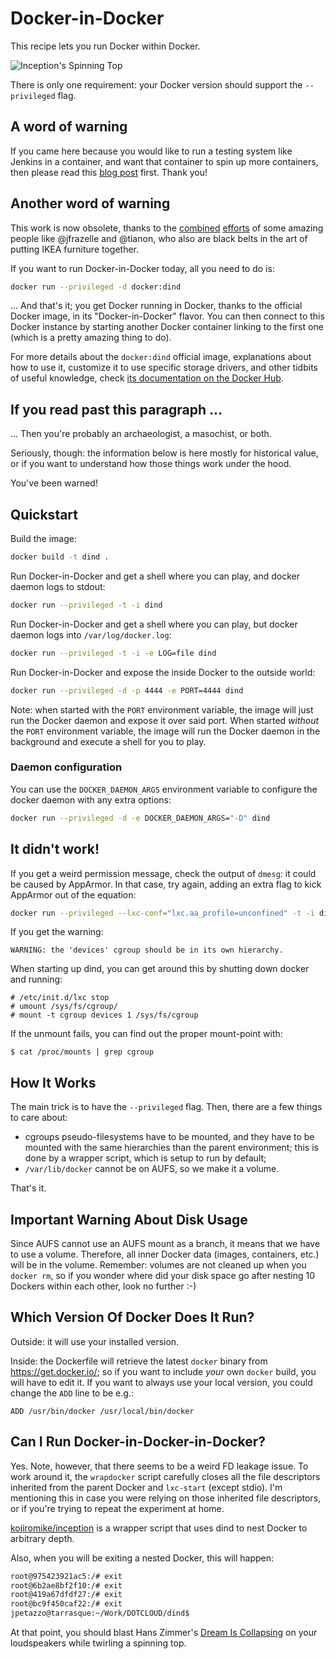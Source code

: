 # Docker-in-Docker

This recipe lets you run Docker within Docker.

![Inception's Spinning Top](spintop.jpg)

There is only one requirement: your Docker version should support the
`--privileged` flag.


## A word of warning

If you came here because you would like to run a testing system like
Jenkins in a container, and want that container to spin up more containers,
then please read this [blog post](
http://jpetazzo.github.io/2015/09/03/do-not-use-docker-in-docker-for-ci/)
first. Thank you!


## Another word of warning

This work is now obsolete, thanks to the [combined](
https://github.com/docker/docker/pull/15596) [efforts](
https://github.com/docker-library/official-images/blob/master/library/docker)
of some amazing people like @jfrazelle and @tianon, who also 
are black belts in the art of putting IKEA furniture together.

If you want to run Docker-in-Docker today, all you need to do is:

```bash
docker run --privileged -d docker:dind
```

... And that's it; you get Docker running in Docker, thanks to
the official Docker image, in its "Docker-in-Docker" flavor.
You can then connect to this Docker instance by starting
another Docker container linking to the first one (which is
a pretty amazing thing to do).

For more details about the `docker:dind` official image,
explanations about how to use it, customize it to use
specific storage drivers, and other tidbits of useful
knowledge, check [its documentation on the Docker Hub](
https://hub.docker.com/_/docker/).


## If you read past this paragraph ...

... Then you're probably an archaeologist, a masochist, or both.

Seriously, though: the information below is here mostly
for historical value, or if you want to understand how those
things work under the hood.

You've been warned!


## Quickstart

Build the image:
```bash
docker build -t dind .
```

Run Docker-in-Docker and get a shell where you can play, and docker daemon logs
to stdout:
```bash
docker run --privileged -t -i dind
```

Run Docker-in-Docker and get a shell where you can play, but docker daemon logs
into `/var/log/docker.log`:
```bash
docker run --privileged -t -i -e LOG=file dind
```

Run Docker-in-Docker and expose the inside Docker to the outside world:
```bash
docker run --privileged -d -p 4444 -e PORT=4444 dind
```

Note: when started with the `PORT` environment variable, the image will just run
the Docker daemon and expose it over said port. When started *without* the
`PORT` environment variable, the image will run the Docker daemon in the
background and execute a shell for you to play.

### Daemon configuration

You can use the `DOCKER_DAEMON_ARGS` environment variable to configure the
docker daemon with any extra options:
```bash
docker run --privileged -d -e DOCKER_DAEMON_ARGS="-D" dind
```

## It didn't work!

If you get a weird permission message, check the output of `dmesg`: it could
be caused by AppArmor. In that case, try again, adding an extra flag to
kick AppArmor out of the equation:

```bash
docker run --privileged --lxc-conf="lxc.aa_profile=unconfined" -t -i dind
```

If you get the warning:

````
WARNING: the 'devices' cgroup should be in its own hierarchy.
````

When starting up dind, you can get around this by shutting down docker and running:

````
# /etc/init.d/lxc stop
# umount /sys/fs/cgroup/
# mount -t cgroup devices 1 /sys/fs/cgroup
````

If the unmount fails, you can find out the proper mount-point with:

````
$ cat /proc/mounts | grep cgroup
````

## How It Works

The main trick is to have the `--privileged` flag. Then, there are a few things
to care about:

- cgroups pseudo-filesystems have to be mounted, and they have to be mounted
  with the same hierarchies than the parent environment; this is done by a
  wrapper script, which is setup to run by default;
- `/var/lib/docker` cannot be on AUFS, so we make it a volume.

That's it.


## Important Warning About Disk Usage

Since AUFS cannot use an AUFS mount as a branch, it means that we have to
use a volume. Therefore, all inner Docker data (images, containers, etc.)
will be in the volume. Remember: volumes are not cleaned up when you
`docker rm`, so if you wonder where did your disk space go after nesting
10 Dockers within each other, look no further :-)


## Which Version Of Docker Does It Run?

Outside: it will use your installed version.

Inside: the Dockerfile will retrieve the latest `docker` binary from
https://get.docker.io/; so if you want to include *your* own `docker`
build, you will have to edit it. If you want to always use your local
version, you could change the `ADD` line to be e.g.:

    ADD /usr/bin/docker /usr/local/bin/docker


## Can I Run Docker-in-Docker-in-Docker?

Yes. Note, however, that there seems to be a weird FD leakage issue.
To work around it, the `wrapdocker` script carefully closes all the
file descriptors inherited from the parent Docker and `lxc-start`
(except stdio). I'm mentioning this in case you were relying on
those inherited file descriptors, or if you're trying to repeat
the experiment at home.

[kojiromike/inception](https://github.com/kojiromike/inception) is
a wrapper script that uses dind to nest Docker to arbitrary depth.

Also, when you will be exiting a nested Docker, this will happen:

```bash
root@975423921ac5:/# exit
root@6b2ae8bf2f10:/# exit
root@419a67dfdf27:/# exit
root@bc9f450caf22:/# exit
jpetazzo@tarrasque:~/Work/DOTCLOUD/dind$
```

At that point, you should blast Hans Zimmer's [Dream Is Collapsing](
http://www.youtube.com/watch?v=imamcajBEJs) on your loudspeakers while twirling
a spinning top.
